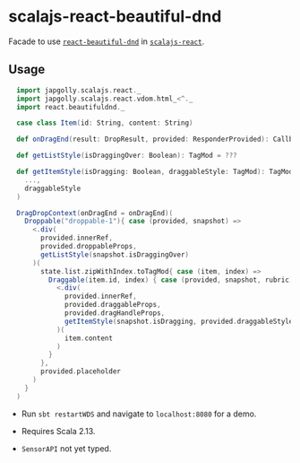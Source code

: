 # scalajs-react-beautiful-dnd

Facade to use [`react-beautiful-dnd`](https://github.com/atlassian/react-beautiful-dnd) in [`scalajs-react`](https://github.com/japgolly/scalajs-react).

## Usage

```scala
  import japgolly.scalajs.react._
  import japgolly.scalajs.react.vdom.html_<^._
  import react.beautifuldnd._

  case class Item(id: String, content: String)

  def onDragEnd(result: DropResult, provided: ResponderProvided): Callback = ???

  def getListStyle(isDraggingOver: Boolean): TagMod = ???

  def getItemStyle(isDragging: Boolean, draggableStyle: TagMod): TagMod = TagMod(
    ...,
    draggableStyle
  )

  DragDropContext(onDragEnd = onDragEnd)(
    Droppable("droppable-1"){ case (provided, snapshot) =>
      <.div(
        provided.innerRef, 
        provided.droppableProps,
        getListStyle(snapshot.isDraggingOver)
      )(
        state.list.zipWithIndex.toTagMod{ case (item, index) =>
          Draggable(item.id, index) { case (provided, snapshot, rubric) =>
            <.div(
              provided.innerRef,                       
              provided.draggableProps, 
              provided.dragHandleProps,
              getItemStyle(snapshot.isDragging, provided.draggableStyle)
            )(
              item.content
            )
          }
        },
        provided.placeholder
      )
    }
  )   
```

- Run `sbt restartWDS` and navigate to `localhost:8080` for a demo.

- Requires Scala 2.13.

- `SensorAPI` not yet typed.